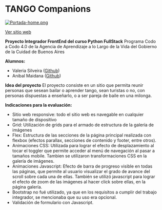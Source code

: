 # TANGO Companions

[![Portada-home.png](https://i.postimg.cc/cJD9Xv0G/Portada-home.png)](https://postimg.cc/R3HL0VWg)

[Ver sitio web](tango-companions.netlify.app)

**Proyecto Integrador FrontEnd del curso Python FullStack**
Programa Codo a Codo 4.0 de la Agencia de Aprendizaje a lo Largo de la Vida del Gobierno de la Cuidad de Buenos Aires

**Alumnos:**
- Valeria Silveira ([Github](https://github.com/valessol))
- Anibal Maidana ([Github](https://github.com/anibal58))


**Idea del proyecto**
El proyecto consiste en un sitio que permita reunir personas que sesean bailar o aprender tango, sean turistas o no, con personas dispuestas a enseñarlo, o a ser pareja de baile en una milonga.

**Indicaciones para la evaluación:**
- Sitio web responsive: todo el sitio web es navegable en cualquier tamaño de dispositivo
- Grid: Utilización de grids para el armado de estructura de la galería de imágenes
- Flex: Estructura de las secciones de la página principal realizada con flexbox (efectos parallax, secciones de contenido y footer, entre otros).
- Animaciones CSS: Utilizada para lograr el efecto de desplazamiento al tocar el toggler que permite acceder al menú de navegación al pasar a tamaños mobile. Tambien se utilizaron transformaciones CSS en la galería de imágenes.
- Animaciones Javascript: Efecto de barra de progreso visible en todas las páginas, que permite al usuario visualizar el grado de avance del scroll sobre cada una de ellas. También se utilizó javascript para lograr el efecto de zoom de las imágenes al hacer click sobre ellas, en la página galería.
- Bootstrap no fué utilizado, ya que en los requisitos a cumplir del trabajo integrador, se mencionaba que su uso era opcional.
- Validación de formulario con Javascript.
